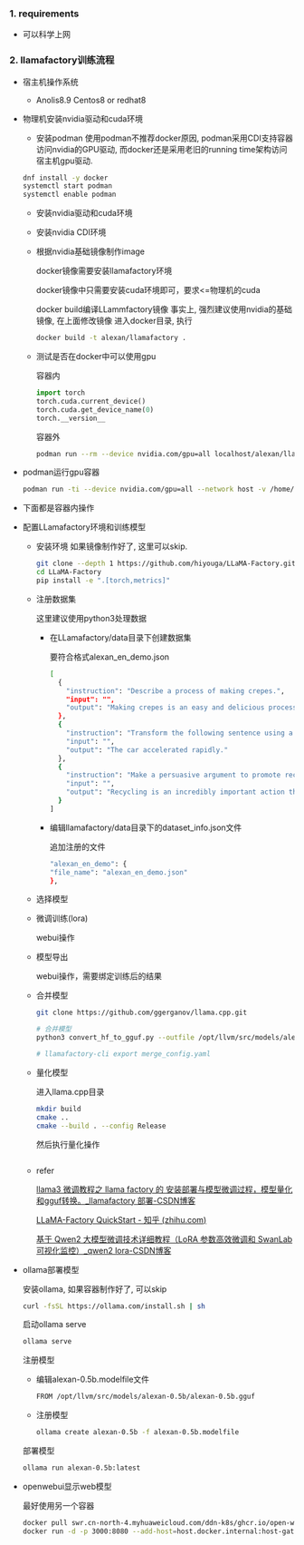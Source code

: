 ### 1. requirements
- 可以科学上网

### 2. llamafactory训练流程
- 宿主机操作系统
  - Anolis8.9
  Centos8 or redhat8

- 物理机安装nvidia驱动和cuda环境

  - 安装podman
  使用podman不推荐docker原因, podman采用CDI支持容器访问nvidia的GPU驱动,
  而docker还是采用老旧的running time架构访问宿主机gpu驱动.
 
  ```bash
  dnf install -y docker
  systemctl start podman
  systemctl enable podman
  ```

  - 安装nvidia驱动和cuda环境

  - 安装nvidia CDI环境

  - 根据nvidia基础镜像制作image

    docker镜像需要安装llamafactory环境

    docker镜像中只需要安装cuda环境即可，要求<=物理机的cuda

    docker build编译LLammfactory镜像
    事实上, 强烈建议使用nvidia的基础镜像, 在上面修改镜像
    进入docker目录, 执行
    ```bash
    docker build -t alexan/llamafactory .
    ```

  - 测试是否在docker中可以使用gpu

    容器内

    ```python
    import torch
    torch.cuda.current_device()
    torch.cuda.get_device_name(0)
    torch.__version__
    ```

    容器外

    ```bash
    podman run --rm --device nvidia.com/gpu=all localhost/alexan/llamafactory:latest nvidia-smi
    ```

- podman运行gpu容器

  ```bash
  podman run -ti --device nvidia.com/gpu=all --network host -v /home/root/prog/llvm/:/opt/llvm localhost/alexan/llamafactory:latest bash
  ```

- 下面都是容器内操作

- 配置LLamafactory环境和训练模型

  - 安装环境
    如果镜像制作好了, 这里可以skip.    

    ```bash
    git clone --depth 1 https://github.com/hiyouga/LLaMA-Factory.git
    cd LLaMA-Factory
    pip install -e ".[torch,metrics]"
    ```

  - 注册数据集

    这里建议使用python3处理数据

    - 在LLamafactory/data目录下创建数据集

      要符合格式alexan_en_demo.json

      ```bash
      [
        {
          "instruction": "Describe a process of making crepes.",
          "input": "",
          "output": "Making crepes is an easy and delicious process! Here are step-by-step instructions on how to make them:\n\n1. Assemble your ingredients. For basic crepes, you'll need: 1 cup all-purpose flour, 2 eggs, 1/2 cup milk, 1/2 cup water, 1/4 teaspoon salt, and 2 tablespoons melted butter.\n\n2. Mix the batter: In a large mixing bowl, whisk together the flour and the eggs. Gradually add the milk and water, stirring constantly to ensure that there are no lumps. Add salt and melted butter, and mix well.\n\n3. Let the batter rest: If you can, let the batter sit for an hour or so. This will help the flour to absorb the liquid and make the crepes more tender.\n\n4. Heat your pan: Preheat a non-stick pan over medium heat. Lightly butter the pan or use cooking spray to prevent the crepes from sticking.\n\n5. Pour the batter: Using a ladle or a measuring cup, pour a small amount of batter (about 1/4 cup) onto the center of the pan. Immediately tilt the pan in a circular motion to spread the batter evenly and thinly over the bottom of the pan.\n\n6. Cook the crepe: Cook the crepe for 1-2 minutes until the bottom is lightly golden. Carefully loosen the edges with a spatula and flip the crepe over to cook the other side for another minute.\n\n7. Remove and repeat: Gently slide the crepe onto a plate, and then repeat the process with the remaining batter. Remember to re-butter the pan between each crepe if necessary.\n\n8. Fill and serve: Fill your cooked crepes with your desired filling, such as fresh fruit, whipped cream, Nutella, or ham and cheese. Roll or fold, and serve immediately. Enjoy!"
        },
        {
          "instruction": "Transform the following sentence using a synonym: The car sped quickly.",
          "input": "",
          "output": "The car accelerated rapidly."
        },
        {
          "instruction": "Make a persuasive argument to promote recycling.",
          "input": "",
          "output": "Recycling is an incredibly important action that we must all take to help preserve our planet for future generations. By recycling, we can reduce the amount of waste that goes to landfills, conserve natural resources and energy, and reduce pollution from production of new materials.\n\nWhen we don't recycle, our garbage ends up in landfills where it can take hundreds of years to decompose. Landfills can release harmful chemicals and greenhouse gases, polluting the soil, air and water. However, by recycling and reusing materials, we minimize the amount of garbage that ends up in landfills, and therefore reduce the potential harm it can cause to the environment.\n\nRecycling also helps conserve our natural resources by reducing the demand for new materials. For example, recycling paper means fewer trees need to be cut down, and reusing metal and plastic means less mining and oil extraction. This, in turn, conserves energy, minimizes deforestation and reduces the environmental impact associated with producing new materials.\n\nAdditionally, recycling also has a positive impact on the economy. It creates jobs in the recycling and manufacturing industries, and reduces the costs of waste disposal for companies and taxpayers. Recycling is good for the environment and the economy.\n\nIn conclusion, recycling is an easy and effective way to take action and make a difference for the future of our planet. By simply separating our recyclable materials and disposing of them properly, we can help reduce waste, conserve resources, and protect the environment. We all have a part to play and every little action counts. So, let's make the smart choice and recycle today for a better tomorrow."
        }
      ]
      ```

    - 编辑llamafactory/data目录下的dataset_info.json文件

      追加注册的文件

      ```bash
      "alexan_en_demo": {
      "file_name": "alexan_en_demo.json"
      },
      ```

  - 选择模型

  - 微调训练(lora)

    webui操作

  - 模型导出

    webui操作，需要绑定训练后的结果

  - 合并模型

    ```bash
    git clone https://github.com/ggerganov/llama.cpp.git
    
    # 合并模型
    python3 convert_hf_to_gguf.py --outfile /opt/llvm/src/models/alexan-0.5b/alexan-0.5b.gguf /opt/llvm/src/models/alexan-0.5b/
    
    # llamafactory-cli export merge_config.yaml
    ```

  - 量化模型

    进入llama.cpp目录

    ```bash
    mkdir build
    cmake ..
    cmake --build . --config Release
    ```

    然后执行量化操作

    ```bash
    
    ```

  - refer

    [llama3 微调教程之 llama factory 的 安装部署与模型微调过程，模型量化和gguf转换。_llamafactory 部署-CSDN博客](https://blog.csdn.net/lengyoumo/article/details/138867085?spm=1001.2101.3001.6650.2&utm_medium=distribute.pc_relevant.none-task-blog-2~default~BlogCommendFromBaidu~Ctr-2-138867085-blog-140800259.235^v43^pc_blog_bottom_relevance_base6&depth_1-utm_source=distribute.pc_relevant.none-task-blog-2~default~BlogCommendFromBaidu~Ctr-2-138867085-blog-140800259.235^v43^pc_blog_bottom_relevance_base6&utm_relevant_index=5)

    [LLaMA-Factory QuickStart - 知乎 (zhihu.com)](https://zhuanlan.zhihu.com/p/695287607)

    [基于 Qwen2 大模型微调技术详细教程（LoRA 参数高效微调和 SwanLab 可视化监控）_qwen2 lora-CSDN博客](https://blog.csdn.net/obullxl/article/details/140562254)

- ollama部署模型

  安装ollama, 如果容器制作好了, 可以skip

  ```bash
  curl -fsSL https://ollama.com/install.sh | sh
  ```

  启动ollama serve

  ```bash
  ollama serve
  ```

  注册模型

  - 编辑alexan-0.5b.modelfile文件

    ```bash
    FROM /opt/llvm/src/models/alexan-0.5b/alexan-0.5b.gguf
    ```

  - 注册模型

    ```bash
    ollama create alexan-0.5b -f alexan-0.5b.modelfile
    ```

  部署模型

  ```bash
  ollama run alexan-0.5b:latest
  ```

- openwebui显示web模型

  最好使用另一个容器

  ```bash
  docker pull swr.cn-north-4.myhuaweicloud.com/ddn-k8s/ghcr.io/open-webui/open-webui:v0.3.12
  docker run -d -p 3000:8080 --add-host=host.docker.internal:host-gateway -v open-webui:/opt/llvm/app/backend/data --name open-webui swr.cn-north-4.myhuaweicloud.com/ddn-k8s/ghcr.io/open-webui/open-webui:v0.3.12
  ```

### 
